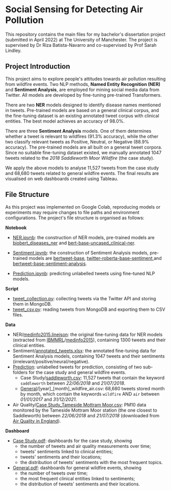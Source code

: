 # Social Sensing for Detecting Air Pollution
This repository contains the main files for my bachelor's dissertation project (submitted in April 2022) at The University of Manchester. The project is supervised by Dr Riza Batista-Navarro and co-supervised by Prof Sarah Lindley.

## Project Introduction
This project aims to explore people's attitudes towards air pollution resulting from wildfire events. Two NLP methods, **Named Entity Recognition (NER)** and **Sentiment Analysis**, are employed for mining social media data from Twitter. All models are developed by fine-tuning pre-trained Transformers.

There are two **NER** models designed to identify disease names mentioned in tweets. Pre-trained models are based on a general clinical corpus, and the fine-tuning dataset is an existing annotated tweet corpus with clinical entities. The best model achieves an accuracy of 98.0%.

There are three **Sentiment Analysis** models. One of them determines whether a tweet is relevant to wildfires (91.3% accuracy), while the other two classify relevant tweets as Positive, Neutral, or Negative (88.9% accuracy). The pre-trained models are all built on a general tweet corpora. Since no suitable fine-tuning dataset existed, we manually annotated 1047 tweets related to the *2018 Saddleworth Moor Wildfire* (the case study).

We apply the above models to analyse 11,527 tweets from the case study and 68,680 tweets related to general wildfire events. The final results are visualised on web dashboards created using Tableau.

## File Structure
As this project was implemented on Google Colab, reproducing models or experiments may require changes to file paths and environment configurations. The project's file structure is organised as follows:

**Notebook**

 - [NER.ipynb](https://github.com/jingxuanchen916/Social-Sensing-for-Detecting-Air-Pollution/blob/main/Notebook/NER.ipynb): the construction of NER models, pre-trained models are [biobert_diseases_ner](https://huggingface.co/alvaroalon2/biobert_diseases_ner) and [bert-base-uncased_clinical-ner](https://huggingface.co/samrawal/bert-base-uncased_clinical-ner).

 - [Sentiment.ipynb](https://github.com/jingxuanchen916/Social-Sensing-for-Detecting-Air-Pollution/blob/main/Notebook/Sentiment.ipynb): the construction of Sentiment Analysis models, pre-trained models are [bertweet-base](https://huggingface.co/vinai/bertweet-base), [twitter-roberta-base-sentiment ](https://huggingface.co/cardiffnlp/twitter-roberta-base-sentiment) and [bertweet-base-sentiment-analysis](https://huggingface.co/finiteautomata/bertweet-base-sentiment-analysis).
 - [Prediction.ipynb](https://github.com/jingxuanchen916/Social-Sensing-for-Detecting-Air-Pollution/blob/main/Notebook/Prediction.ipynb): predicting unlabelled tweets using fine-tuned NLP models.


**Script**

 - [tweet_collection.py](https://github.com/jingxuanchen916/Social-Sensing-for-Detecting-Air-Pollution/blob/main/Script/tweet_collection.py): collecting tweets via the Twitter API and storing them in MongoDB.
 - [tweet_csv.py](https://github.com/jingxuanchen916/Social-Sensing-for-Detecting-Air-Pollution/blob/main/Script/tweet_csv.py): reading tweets from MongoDB and exporting them to CSV files.


**Data**

 - NER/[medinfo2015.linejson](https://github.com/IBMMRL/medinfo2015/blob/162f6f1dd4f5f162bea02a62d2cb393f3ac605d4/medinfo2015.linejson): the original fine-tuning data for NER models (extracted from [IBMMRL](https://github.com/IBMMRL)/[medinfo2015](https://github.com/IBMMRL/medinfo2015)), containing 1300 tweets and their clinical entities.
 - Sentiment/[annotated_tweets.xlsx](https://github.com/jingxuanchen916/Social-Sensing-for-Detecting-Air-Pollution/blob/main/Data/Sentiment/annotated_tweets.xlsx): the annotated fine-tuning data for Sentiment Analysis models, containing 1047 tweets and their sentiments (irrelevant/positive/neural/negative).
 - [Prediction](https://github.com/jingxuanchen916/Social-Sensing-for-Detecting-Air-Pollution/tree/main/Data/Prediction): unlabelled tweets for prediction, consisting of two sub-folders for the case study and general wildfire events.
	 - Case Study/[saddleworth.csv](https://github.com/jingxuanchen916/Social-Sensing-for-Detecting-Air-Pollution/blob/main/Data/Prediction/Case%20Study/saddleworth.csv): 11,527 tweets that contain the keyword ``saddleworth`` between *22/06/2018* and *21/07/2018*.
	 - [General](https://github.com/jingxuanchen916/Social-Sensing-for-Detecting-Air-Pollution/tree/main/Data/Prediction/General)/[year]_[month]_wildfire_air.csv: 68,680 tweets stored month by month, which contain the keywords ``wildfire`` AND  ``air`` between *01/01/2017* and *31/12/2021*.
 - Air Quality/[Case Study_Tameside Mottram Moor.csv](https://github.com/jingxuanchen916/Social-Sensing-for-Detecting-Air-Pollution/blob/main/Data/Air%20Quality/Case%20Study_Tameside%20Mottram%20Moor.csv): PM10 data monitored by the Tameside Mottram Moor station (the one closest to Saddleworth) between *22/06/2018* and *21/07/2018* (downloaded from [Air Quality in England](https://www.airqualityengland.co.uk)).



**Dashboard**

 - [Case Study.pdf](https://github.com/jingxuanchen916/Social-Sensing-for-Detecting-Air-Pollution/blob/main/Dashboard/Case%20Study.pdf): dashboards for the case study, showing
	 - the number of tweets and air quality measurements over time;
	 - tweets' sentiments linked to clinical entities;
	 - tweets' sentiments and their locations;
	 - the distribution of tweets' sentiments with the most frequent topics.
 - [General.pdf](https://github.com/jingxuanchen916/Social-Sensing-for-Detecting-Air-Pollution/blob/main/Dashboard/General.pdf): dashboards for general wildfire events, showing
	 - the number of tweets over time;
	 - the most frequent clinical entities linked to sentiments;
	 - the distribution of tweets' sentiments and their locations.
